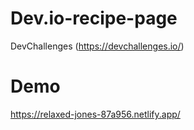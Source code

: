 # Dev.io-recipe-page
DevChallenges (https://devchallenges.io/)

# Demo
https://relaxed-jones-87a956.netlify.app/

